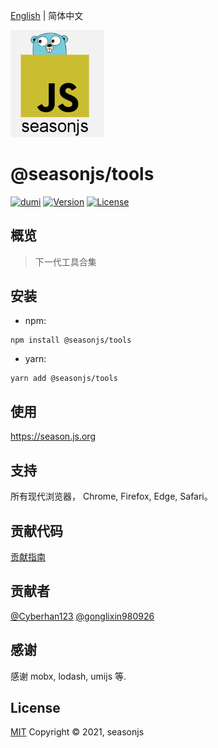 [English](./README.md) | 简体中文

<img src="https://github.com//seasonjs/tools/blob/main/public/logo.png?raw=true" alt="logo.png" width="150">

# @seasonjs/tools

<p align="center">

[![dumi](https://img.shields.io/badge/docs%20by-dumi-blue)](https://github.com/umijs/dumi)
<a href="https://www.npmjs.com/package/@seasonjs/tools"><img src="https://img.shields.io/npm/v/@seasonjs/tools.svg?sanitize=true" alt="Version"></a>
<a href="https://www.npmjs.com/package/@seasonjs/tools"><img src="https://img.shields.io/npm/l/@seasonjs/tools.svg?sanitize=true" alt="License"></a>

</p>

## 概览

> 下一代工具合集

## 安装

- npm:

```shell
npm install @seasonjs/tools
```

- yarn:

```shell
yarn add @seasonjs/tools
```

## 使用

https://season.js.org

## 支持

所有现代浏览器， Chrome, Firefox, Edge, Safari。

## 贡献代码

[贡献指南](./docs/contributing/CONTRIBUTING-zh_CN.md)

## 贡献者

[@Cyberhan123](https://github.com/cyberhan123)
[@gonglixin980926](https://github.com/gonglixin980926)

## 感谢

感谢 mobx, lodash, umijs 等.

## License

[MIT](LICENSE)
Copyright © 2021, seasonjs

